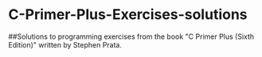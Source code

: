 # C-Primer-Plus-Exercises-solutions
##Solutions to programming exercises from the book "C Primer Plus (Sixth Edition)" written by Stephen Prata.
